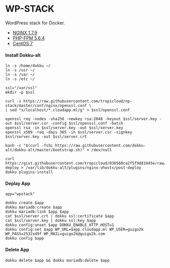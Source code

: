 WP-STACK
==============
WordPress stack for Docker.  

* [NGINX 1.7.9](http://nginx.com)
* [PHP-FPM 5.6.4](http://php.net)
* [CentOS 7](http://www.centos.org)


#### Install Dokku-alt
   
    ln -s /home/dokku ~/
    ln -s /usr ~/
    ln -s /var ~/
    ln -s /etc ~/
    
    ssl="/var/ssl"
    mkdir -p $ssl
    
    curl -s https://raw.githubusercontent.com/tropicloud/np-stack/master/conf/nginx/openssl.conf \
    | sed "s/localhost/*.cloudapp.ml/g" > $ssl/openssl.conf
    
    openssl req -nodes -sha256 -newkey rsa:2048 -keyout $ssl/server.key -out $ssl/server.csr -config $ssl/openssl.conf -batch
    openssl rsa -in $ssl/server.key -out $ssl/server.key
    openssl x509 -req -days 365 -in $ssl/server.csr -signkey $ssl/server.key -out $ssl/server.crt
    
    bash -c "$(curl -fsSL https://raw.githubusercontent.com/dokku-alt/dokku-alt/master/bootstrap.sh)" < /dev/null
    
    curl https://gist.githubusercontent.com/tropicloud/036560ca2f5f9d81945e/raw/ebcc40dc3ce82eebb354f72c06dd55a5e65907e2/post-deploy > /var/lib/dokku-alt/plugins/nginx-vhosts/post-deploy
    dokku plugins-install


#### Deplay App 

    app="wpstack"
    
    dokku create $app
    dokku mariadb:create $app 
    dokku mariadb:link $app $app
    cat $ssl/server.crt | dokku ssl:certificate $app
    cat $ssl/server.key | dokku ssl:key $app
    dokku config:unset $app DOKKU_ENABLE_HTTP_HOST=1
    dokku config:set $app WP_URL=$app.cloudapp.ml WP_USER=guigo2k WP_PASS=2532xd9f WP_MAIL=guigo2k@guigo2k.com
    dokku config $app


#### Delete App

    dokku delete $app && dokku mariadb:delete $app

